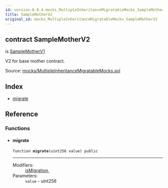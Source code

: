 ```yaml
---
id: version-0.0.4-mocks_MultipleInheritanceMigratableMocks_SampleMotherV2
title: SampleMotherV2
original_id: mocks_MultipleInheritanceMigratableMocks_SampleMotherV2
---
```


<div class="contract-doc"><div class="contract"><h2 class="contract-header"><span class="contract-kind">contract</span> SampleMotherV2</h2><p class="base-contracts"><span>is</span> <a href="mocks_MultipleInheritanceMigratableMocks_SampleMotherV1.html">SampleMotherV1</a></p><p class="description">V2 for base mother contract.</p><div class="source">Source: <a href="git+https://github.com/zeppelinos/zos-lib/blob/v0.1.12/contracts/mocks/MultipleInheritanceMigratableMocks.sol" target="_blank">mocks/MultipleInheritanceMigratableMocks.sol</a></div></div><div class="index"><h2>Index</h2><ul><li><a href="mocks_MultipleInheritanceMigratableMocks_SampleMotherV2.html#migrate">migrate</a></li></ul></div><div class="reference"><h2>Reference</h2><div class="functions"><h3>Functions</h3><ul><li><div class="item function"><span id="migrate" class="anchor-marker"></span><h4 class="name">migrate</h4><div class="body"><code class="signature">function <strong>migrate</strong><span>(uint256 value) </span><span>public </span></code><hr/><dl><dt><span class="label-modifiers">Modifiers:</span></dt><dd><a href="migrations_Migratable.html#isMigration">isMigration </a></dd><dt><span class="label-parameters">Parameters:</span></dt><dd><div><code>value</code> - uint256</div></dd></dl></div></div></li></ul></div></div></div>
